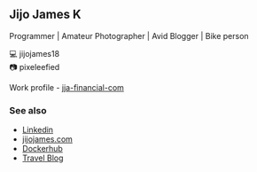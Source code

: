 ## Jijo James K  

Programmer | Amateur Photographer | Avid Blogger | Bike person

💻  jijojames18  
📷  pixeleefied

Work profile - [jja-financial-com](https://github.com/jja-financial-com)

### See also
- [Linkedin](https://in.linkedin.com/public-profile/in/jijojames18)  
- [jijojames.com](https://jijojames.com)  
- [Dockerhub](https://hub.docker.com/u/jijojames18)
- [Travel Blog](https://traveloguebyme.blogspot.com/)
